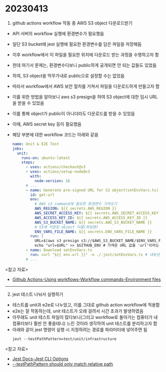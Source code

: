 # 20230413

1. github actions workflow 작동 중 AWS S3 object 다운로드받기

- API 서버의 workflow 실행에 환경변수가 필요했음
- 일단 S3 bucket에 jest 실행에 필요한 환경변수를 담은 파일을 저장해둠
- 이후 workflow에서 이 파일을 필요한 위치에 다운로드 받는 과정을 수행하고자 함
- 헌데 여기서 문제는, 환경변수다보니 public하게 공개되면 안 되는 값들도 있었음
- 하여, S3 object을 막무가내로 public으로 설정할 수는 없었음
- 따라서 workflow에서 AWS 보안 절차를 거쳐서 파일을 다운로드하게 만들고자 함
- 이를 위한 방법을 알아보니 aws s3 presign을 하여 S3 object에 대한 임시 URL을 받을 수 있었음
- 이를 통해 object가 public이 아니더라도 다운로드를 받을 수 있었음
- 이때, AWS secret key 등이 필요했음
- 해당 부분에 대한 workflow 코드는 아래와 같음

  ```yaml
  name: Unit & E2E Test
  jobs:
    unit:
      runs-on: ubuntu-latest
      steps:
        - uses: actions/checkout@v3
        - uses: actions/setup-node@v3
          with:
            node-version: 16
        # ...
        - name: Generate pre-signed URL for S3 object(setEnvVars.ts)
          id: get-url
          env:
            # AWS s3 command에 필요한 환경변수 가져오기
            AWS_REGION: ${{ secrets.AWS_REGION }}
            AWS_SECRET_ACCESS_KEY: ${{ secrets.AWS_SECRET_ACCESS_KEY }}
            AWS_ACCESS_KEY_ID: ${{ secrets.AWS_ACCESS_KEY_ID }}
            AWS_S3_BUCKET_NAME: ${{ secrets.AWS_S3_BUCKET_NAME }}
            # S3에 저장된 object 이름(파일명)
            ENV_VARS_FILE_NAME: ${{ secrets.ENV_VARS_FILE_NAME }}
          run: |
            URL=$(aws s3 presign s3://$AWS_S3_BUCKET_NAME/$ENV_VARS_FILE_NAME --expires-in 900 --region $AWS_REGION)
            echo "url=$URL" >> $GITHUB_ENV # 가져온 URL 값을 'url'이라는 이름으로 github action workflow 환경변수에 포함시킴
        - name: Download setEnvVars.ts
          run: curl "${{ env.url }}" -o ./.jest/setEnvVars.ts # 내보낸 url 환경변수 값을 이용하여 파일을 다운로드받음
        # ...
  ```

<참고 자료>

- [Github Actions-Using workflows-Workflow commands-Environment files](https://docs.github.com/en/actions/using-workflows/workflow-commands-for-github-actions#environment-files)

---

2. jest 테스트 나눠서 실행하기

- 테스트를 unit과 e2e로 나누었고, 이를 그대로 github action workflow에 적용함
- e2e는 잘 작동하는데, unit 테스트가 오래 걸려서 시간 초과가 발생하였음
- 아무래도 unit 테스트 파일이 많다보니(그리고 workflow로 돌아가는 컴퓨터가 내 컴퓨터보다 훨씬 안 좋을테니) 느린 것이라 생각하여 unit 테스트를 분리하고자 함
- 아래와 같이 jest 명령어 실행 시 지정하려는 경로를 파라미터에 넣어주면 됨
  ```
  jest --testPathPattern=test/unit/infrastructure
  ```

<참고 자료>

- [Jest Docs-Jest CLI Options](https://jestjs.io/docs/cli#--testpathpatternregex)
- [--testPathPattern should only match relative path](https://github.com/facebook/jest/issues/8226)
